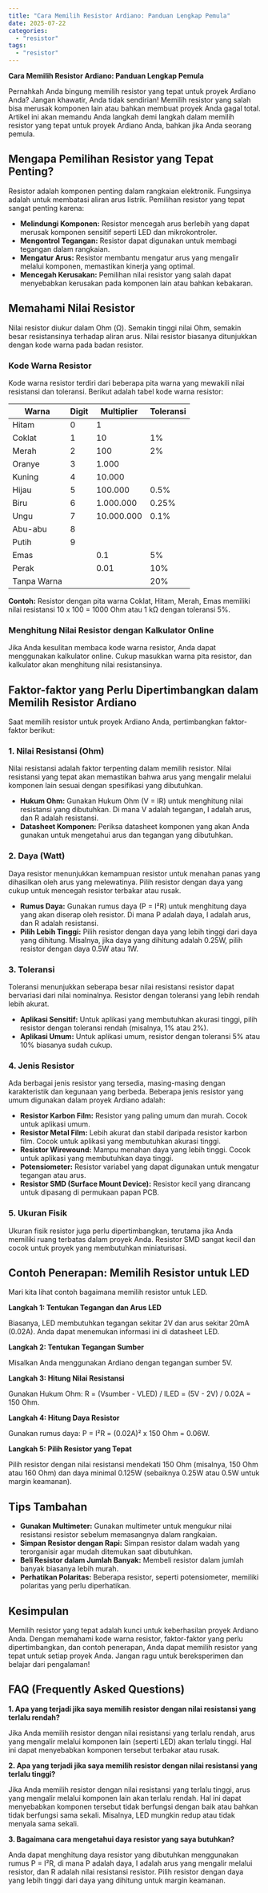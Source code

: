 ```yaml
---
title: "Cara Memilih Resistor Ardiano: Panduan Lengkap Pemula"
date: 2025-07-22
categories: 
  - "resistor"
tags: 
  - "resistor"
---
```


**Cara Memilih Resistor Ardiano: Panduan Lengkap Pemula**

Pernahkah Anda bingung memilih resistor yang tepat untuk proyek Ardiano Anda? Jangan khawatir, Anda tidak sendirian! Memilih resistor yang salah bisa merusak komponen lain atau bahkan membuat proyek Anda gagal total. Artikel ini akan memandu Anda langkah demi langkah dalam memilih resistor yang tepat untuk proyek Ardiano Anda, bahkan jika Anda seorang pemula.

## Mengapa Pemilihan Resistor yang Tepat Penting?

Resistor adalah komponen penting dalam rangkaian elektronik. Fungsinya adalah untuk membatasi aliran arus listrik. Pemilihan resistor yang tepat sangat penting karena:

- **Melindungi Komponen:** Resistor mencegah arus berlebih yang dapat merusak komponen sensitif seperti LED dan mikrokontroler.
- **Mengontrol Tegangan:** Resistor dapat digunakan untuk membagi tegangan dalam rangkaian.
- **Mengatur Arus:** Resistor membantu mengatur arus yang mengalir melalui komponen, memastikan kinerja yang optimal.
- **Mencegah Kerusakan:** Pemilihan nilai resistor yang salah dapat menyebabkan kerusakan pada komponen lain atau bahkan kebakaran.

## Memahami Nilai Resistor

Nilai resistor diukur dalam Ohm (Ω). Semakin tinggi nilai Ohm, semakin besar resistansinya terhadap aliran arus. Nilai resistor biasanya ditunjukkan dengan kode warna pada badan resistor.

### Kode Warna Resistor

Kode warna resistor terdiri dari beberapa pita warna yang mewakili nilai resistansi dan toleransi. Berikut adalah tabel kode warna resistor:

| Warna | Digit | Multiplier | Toleransi |
| --- | --- | --- | --- |
| Hitam | 0 | 1 |  |
| Coklat | 1 | 10 | 1% |
| Merah | 2 | 100 | 2% |
| Oranye | 3 | 1.000 |  |
| Kuning | 4 | 10.000 |  |
| Hijau | 5 | 100.000 | 0.5% |
| Biru | 6 | 1.000.000 | 0.25% |
| Ungu | 7 | 10.000.000 | 0.1% |
| Abu-abu | 8 |  |  |
| Putih | 9 |  |  |
| Emas |  | 0.1 | 5% |
| Perak |  | 0.01 | 10% |
| Tanpa Warna |  |  | 20% |

**Contoh:** Resistor dengan pita warna Coklat, Hitam, Merah, Emas memiliki nilai resistansi 10 x 100 = 1000 Ohm atau 1 kΩ dengan toleransi 5%.

### Menghitung Nilai Resistor dengan Kalkulator Online

Jika Anda kesulitan membaca kode warna resistor, Anda dapat menggunakan kalkulator online. Cukup masukkan warna pita resistor, dan kalkulator akan menghitung nilai resistansinya.

## Faktor-faktor yang Perlu Dipertimbangkan dalam Memilih Resistor Ardiano

Saat memilih resistor untuk proyek Ardiano Anda, pertimbangkan faktor-faktor berikut:

### 1\. Nilai Resistansi (Ohm)

Nilai resistansi adalah faktor terpenting dalam memilih resistor. Nilai resistansi yang tepat akan memastikan bahwa arus yang mengalir melalui komponen lain sesuai dengan spesifikasi yang dibutuhkan.

- **Hukum Ohm:** Gunakan Hukum Ohm (V = IR) untuk menghitung nilai resistansi yang dibutuhkan. Di mana V adalah tegangan, I adalah arus, dan R adalah resistansi.
- **Datasheet Komponen:** Periksa datasheet komponen yang akan Anda gunakan untuk mengetahui arus dan tegangan yang dibutuhkan.

### 2\. Daya (Watt)

Daya resistor menunjukkan kemampuan resistor untuk menahan panas yang dihasilkan oleh arus yang melewatinya. Pilih resistor dengan daya yang cukup untuk mencegah resistor terbakar atau rusak.

- **Rumus Daya:** Gunakan rumus daya (P = I²R) untuk menghitung daya yang akan diserap oleh resistor. Di mana P adalah daya, I adalah arus, dan R adalah resistansi.
- **Pilih Lebih Tinggi:** Pilih resistor dengan daya yang lebih tinggi dari daya yang dihitung. Misalnya, jika daya yang dihitung adalah 0.25W, pilih resistor dengan daya 0.5W atau 1W.

### 3\. Toleransi

Toleransi menunjukkan seberapa besar nilai resistansi resistor dapat bervariasi dari nilai nominalnya. Resistor dengan toleransi yang lebih rendah lebih akurat.

- **Aplikasi Sensitif:** Untuk aplikasi yang membutuhkan akurasi tinggi, pilih resistor dengan toleransi rendah (misalnya, 1% atau 2%).
- **Aplikasi Umum:** Untuk aplikasi umum, resistor dengan toleransi 5% atau 10% biasanya sudah cukup.

### 4\. Jenis Resistor

Ada berbagai jenis resistor yang tersedia, masing-masing dengan karakteristik dan kegunaan yang berbeda. Beberapa jenis resistor yang umum digunakan dalam proyek Ardiano adalah:

- **Resistor Karbon Film:** Resistor yang paling umum dan murah. Cocok untuk aplikasi umum.
- **Resistor Metal Film:** Lebih akurat dan stabil daripada resistor karbon film. Cocok untuk aplikasi yang membutuhkan akurasi tinggi.
- **Resistor Wirewound:** Mampu menahan daya yang lebih tinggi. Cocok untuk aplikasi yang membutuhkan daya tinggi.
- **Potensiometer:** Resistor variabel yang dapat digunakan untuk mengatur tegangan atau arus.
- **Resistor SMD (Surface Mount Device):** Resistor kecil yang dirancang untuk dipasang di permukaan papan PCB.

### 5\. Ukuran Fisik

Ukuran fisik resistor juga perlu dipertimbangkan, terutama jika Anda memiliki ruang terbatas dalam proyek Anda. Resistor SMD sangat kecil dan cocok untuk proyek yang membutuhkan miniaturisasi.

## Contoh Penerapan: Memilih Resistor untuk LED

Mari kita lihat contoh bagaimana memilih resistor untuk LED.

**Langkah 1: Tentukan Tegangan dan Arus LED**

Biasanya, LED membutuhkan tegangan sekitar 2V dan arus sekitar 20mA (0.02A). Anda dapat menemukan informasi ini di datasheet LED.

**Langkah 2: Tentukan Tegangan Sumber**

Misalkan Anda menggunakan Ardiano dengan tegangan sumber 5V.

**Langkah 3: Hitung Nilai Resistansi**

Gunakan Hukum Ohm: R = (Vsumber - VLED) / ILED = (5V - 2V) / 0.02A = 150 Ohm.

**Langkah 4: Hitung Daya Resistor**

Gunakan rumus daya: P = I²R = (0.02A)² x 150 Ohm = 0.06W.

**Langkah 5: Pilih Resistor yang Tepat**

Pilih resistor dengan nilai resistansi mendekati 150 Ohm (misalnya, 150 Ohm atau 160 Ohm) dan daya minimal 0.125W (sebaiknya 0.25W atau 0.5W untuk margin keamanan).

## Tips Tambahan

- **Gunakan Multimeter:** Gunakan multimeter untuk mengukur nilai resistansi resistor sebelum memasangnya dalam rangkaian.
- **Simpan Resistor dengan Rapi:** Simpan resistor dalam wadah yang terorganisir agar mudah ditemukan saat dibutuhkan.
- **Beli Resistor dalam Jumlah Banyak:** Membeli resistor dalam jumlah banyak biasanya lebih murah.
- **Perhatikan Polaritas:** Beberapa resistor, seperti potensiometer, memiliki polaritas yang perlu diperhatikan.

## Kesimpulan

Memilih resistor yang tepat adalah kunci untuk keberhasilan proyek Ardiano Anda. Dengan memahami kode warna resistor, faktor-faktor yang perlu dipertimbangkan, dan contoh penerapan, Anda dapat memilih resistor yang tepat untuk setiap proyek Anda. Jangan ragu untuk bereksperimen dan belajar dari pengalaman!

## FAQ (Frequently Asked Questions)

**1\. Apa yang terjadi jika saya memilih resistor dengan nilai resistansi yang terlalu rendah?**

Jika Anda memilih resistor dengan nilai resistansi yang terlalu rendah, arus yang mengalir melalui komponen lain (seperti LED) akan terlalu tinggi. Hal ini dapat menyebabkan komponen tersebut terbakar atau rusak.

**2\. Apa yang terjadi jika saya memilih resistor dengan nilai resistansi yang terlalu tinggi?**

Jika Anda memilih resistor dengan nilai resistansi yang terlalu tinggi, arus yang mengalir melalui komponen lain akan terlalu rendah. Hal ini dapat menyebabkan komponen tersebut tidak berfungsi dengan baik atau bahkan tidak berfungsi sama sekali. Misalnya, LED mungkin redup atau tidak menyala sama sekali.

**3\. Bagaimana cara mengetahui daya resistor yang saya butuhkan?**

Anda dapat menghitung daya resistor yang dibutuhkan menggunakan rumus P = I²R, di mana P adalah daya, I adalah arus yang mengalir melalui resistor, dan R adalah nilai resistansi resistor. Pilih resistor dengan daya yang lebih tinggi dari daya yang dihitung untuk margin keamanan.
